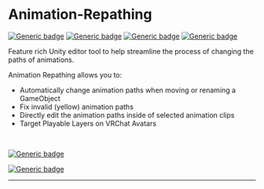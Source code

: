 # Animation-Repathing

[![Generic badge](https://img.shields.io/badge/Unity-2019.4.31f1+-informational.svg)](https://unity3d.com/unity/whats-new/2019.4.31)
[![Generic badge](https://img.shields.io/github/license/hfcRed/Animation-Repathing)](https://github.com/hfcRed/Animation-Repathing/blob/main/LICENSE)
[![Generic badge](https://img.shields.io/github/downloads/hfcRed/Animation-Repathing/total)](https://github.com/hfcRed/Animation-Repathing/releases/latest)
[![Generic badge](https://img.shields.io/twitter/follow/hfcRedddd?style=social)](https://twitter.com/hfcRedddd)

Feature rich Unity editor tool to help streamline the process of changing the paths of animations.

Animation Repathing allows you to:

* Automatically change animation paths when moving or renaming a GameObject
* Fix invalid (yellow) animation paths
* Directly edit the animation paths inside of selected animation clips
* Target Playable Layers on VRChat Avatars

​

[![Generic badge](https://img.shields.io/badge/-Download_Unitypackage_​_​_​_​-success?style=flat)](https://github.com/hfcRed/Animation-Repathing/releases/latest/download/Animation_Repathing.unitypackage)

[![Generic badge](https://img.shields.io/badge/-Add_To_Creator_Companion​-informational?style=flat)](https://github.com/hfcRed/Animation-Repathing/releases/latest/download/Animation_Repathing.unitypackage)

___
